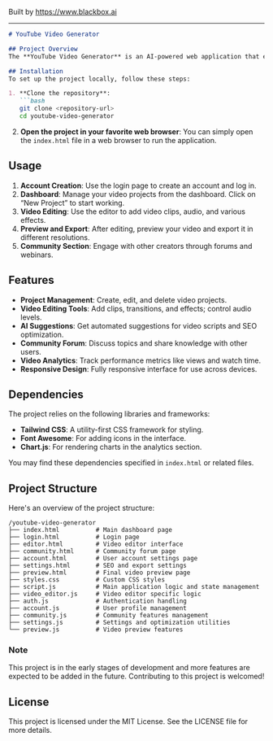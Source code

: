 
Built by https://www.blackbox.ai

---

```markdown
# YouTube Video Generator

## Project Overview
The **YouTube Video Generator** is an AI-powered web application that enables users to create, edit, and manage their video projects effortlessly. With features like various editing tools, a community forum, and video analytics, it empowers both novice and experienced video creators to produce engaging content for their audiences.

## Installation
To set up the project locally, follow these steps:

1. **Clone the repository**:
   ```bash
   git clone <repository-url>
   cd youtube-video-generator
   ```

2. **Open the project in your favorite web browser**:
   You can simply open the `index.html` file in a web browser to run the application.

## Usage
1. **Account Creation**: Use the login page to create an account and log in.
2. **Dashboard**: Manage your video projects from the dashboard. Click on “New Project” to start working.
3. **Video Editing**: Use the editor to add video clips, audio, and various effects.
4. **Preview and Export**: After editing, preview your video and export it in different resolutions.
5. **Community Section**: Engage with other creators through forums and webinars.

## Features
- **Project Management**: Create, edit, and delete video projects.
- **Video Editing Tools**: Add clips, transitions, and effects; control audio levels.
- **AI Suggestions**: Get automated suggestions for video scripts and SEO optimization.
- **Community Forum**: Discuss topics and share knowledge with other users.
- **Video Analytics**: Track performance metrics like views and watch time.
- **Responsive Design**: Fully responsive interface for use across devices.

## Dependencies
The project relies on the following libraries and frameworks:

- **Tailwind CSS**: A utility-first CSS framework for styling.
- **Font Awesome**: For adding icons in the interface.
- **Chart.js**: For rendering charts in the analytics section.

You may find these dependencies specified in `index.html` or related files.

## Project Structure
Here's an overview of the project structure:

```
/youtube-video-generator
├── index.html          # Main dashboard page
├── login.html          # Login page
├── editor.html         # Video editor interface
├── community.html      # Community forum page
├── account.html        # User account settings page
├── settings.html       # SEO and export settings
├── preview.html        # Final video preview page
├── styles.css          # Custom CSS styles
├── script.js           # Main application logic and state management
├── video_editor.js     # Video editor specific logic
├── auth.js             # Authentication handling
├── account.js          # User profile management
├── community.js        # Community features management
├── settings.js         # Settings and optimization utilities
└── preview.js          # Video preview features
```

### Note
This project is in the early stages of development and more features are expected to be added in the future. Contributing to this project is welcomed!

## License
This project is licensed under the MIT License. See the LICENSE file for more details.
```